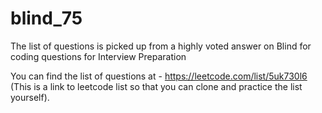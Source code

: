# blind_75
The list of questions is picked up from a highly voted answer on Blind for coding questions for 
 Interview Preparation

You can find the list of questions at - https://leetcode.com/list/5uk730l6 (This is a link to 
 leetcode list so that you can clone and practice the list yourself).
